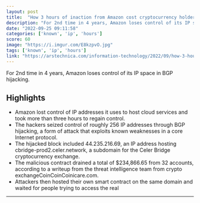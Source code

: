 ```yaml
---
layout: post
title:  "How 3 hours of inaction from Amazon cost cryptocurrency holders $235,000"
description: "For 2nd time in 4 years, Amazon loses control of its IP space in BGP hijacking."
date: "2022-09-25 09:11:58"
categories: ['known', 'ip', 'hours']
score: 60
image: "https://i.imgur.com/E8kzpvO.jpg"
tags: ['known', 'ip', 'hours']
link: "https://arstechnica.com/information-technology/2022/09/how-3-hours-of-inaction-from-amazon-cost-cryptocurrency-holders-235000/"
---
```


For 2nd time in 4 years, Amazon loses control of its IP space in BGP hijacking.

## Highlights

- Amazon lost control of IP addresses it uses to host cloud services and took more than three hours to regain control.
- The hackers seized control of roughly 256 IP addresses through BGP hijacking, a form of attack that exploits known weaknesses in a core Internet protocol.
- The hijacked block included 44.235.216.69, an IP address hosting cbridge-prod2.celer.network, a subdomain for the Celer Bridge cryptocurrency exchange.
- The malicious contract drained a total of $234,866.65 from 32 accounts, according to a writeup from the threat intelligence team from crypto exchangeCoinCoinCoinicare.com.
- Attackers then hosted their own smart contract on the same domain and waited for people trying to access the real

---
